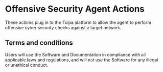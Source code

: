 # Offensive Security Agent Actions

These actions plug in to the Tulpa platform to allow the agent to perform offensive cyber security checks against a target network.

## Terms and conditions

Users will use the Software and Documentation in compliance with all applicable laws and regulations, and will not use the Software for any illegal or unethical conduct.
